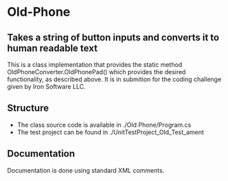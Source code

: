 # Old-Phone
## Takes a string of button inputs and converts it to human readable text

This is a class implementation that provides the static method OldPhoneConverter.OldPhonePad() which provides the desired functionality, as described above. It is in submition for the coding challenge given by Iron Software LLC.

## Structure
* The class source code is available in ./Old Phone/Program.cs
* The test project can be found in ./UnitTestProject_Old_Test_ament

## Documentation
Documentation is done using standard XML comments. 

